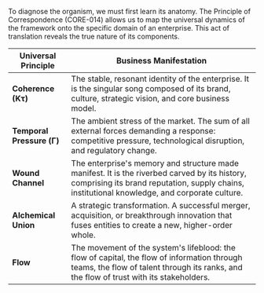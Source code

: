 To diagnose the organism, we must first learn its anatomy. The Principle of Correspondence (CORE-014) allows us to map the universal dynamics of the framework onto the specific domain of an enterprise. This act of translation reveals the true nature of its components.

| Universal Principle   | Business Manifestation                                                              |
| --------------------- | ----------------------------------------------------------------------------------- |
| **Coherence (Kτ)**    | The stable, resonant identity of the enterprise. It is the singular song composed of its brand, culture, strategic vision, and core business model. |
| **Temporal Pressure (Γ)** | The ambient stress of the market. The sum of all external forces demanding a response: competitive pressure, technological disruption, and regulatory change. |
| **Wound Channel**     | The enterprise's memory and structure made manifest. It is the riverbed carved by its history, comprising its brand reputation, supply chains, institutional knowledge, and corporate culture. |
| **Alchemical Union**  | A strategic transformation. A successful merger, acquisition, or breakthrough innovation that fuses entities to create a new, higher-order whole. |
| **Flow**              | The movement of the system's lifeblood: the flow of capital, the flow of information through teams, the flow of talent through its ranks, and the flow of trust with its stakeholders. |